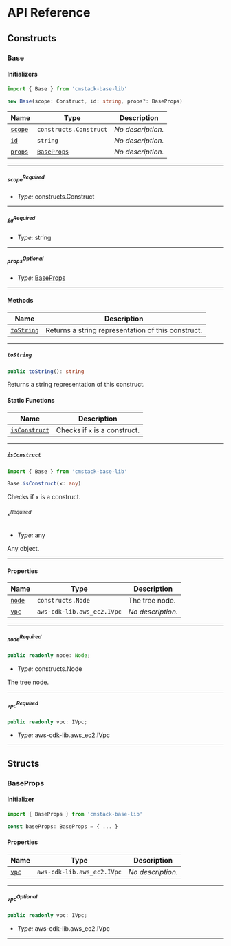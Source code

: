 # API Reference <a name="API Reference" id="api-reference"></a>

## Constructs <a name="Constructs" id="Constructs"></a>

### Base <a name="Base" id="cmstack-base-lib.Base"></a>

#### Initializers <a name="Initializers" id="cmstack-base-lib.Base.Initializer"></a>

```typescript
import { Base } from 'cmstack-base-lib'

new Base(scope: Construct, id: string, props?: BaseProps)
```

| **Name** | **Type** | **Description** |
| --- | --- | --- |
| <code><a href="#cmstack-base-lib.Base.Initializer.parameter.scope">scope</a></code> | <code>constructs.Construct</code> | *No description.* |
| <code><a href="#cmstack-base-lib.Base.Initializer.parameter.id">id</a></code> | <code>string</code> | *No description.* |
| <code><a href="#cmstack-base-lib.Base.Initializer.parameter.props">props</a></code> | <code><a href="#cmstack-base-lib.BaseProps">BaseProps</a></code> | *No description.* |

---

##### `scope`<sup>Required</sup> <a name="scope" id="cmstack-base-lib.Base.Initializer.parameter.scope"></a>

- *Type:* constructs.Construct

---

##### `id`<sup>Required</sup> <a name="id" id="cmstack-base-lib.Base.Initializer.parameter.id"></a>

- *Type:* string

---

##### `props`<sup>Optional</sup> <a name="props" id="cmstack-base-lib.Base.Initializer.parameter.props"></a>

- *Type:* <a href="#cmstack-base-lib.BaseProps">BaseProps</a>

---

#### Methods <a name="Methods" id="Methods"></a>

| **Name** | **Description** |
| --- | --- |
| <code><a href="#cmstack-base-lib.Base.toString">toString</a></code> | Returns a string representation of this construct. |

---

##### `toString` <a name="toString" id="cmstack-base-lib.Base.toString"></a>

```typescript
public toString(): string
```

Returns a string representation of this construct.

#### Static Functions <a name="Static Functions" id="Static Functions"></a>

| **Name** | **Description** |
| --- | --- |
| <code><a href="#cmstack-base-lib.Base.isConstruct">isConstruct</a></code> | Checks if `x` is a construct. |

---

##### ~~`isConstruct`~~ <a name="isConstruct" id="cmstack-base-lib.Base.isConstruct"></a>

```typescript
import { Base } from 'cmstack-base-lib'

Base.isConstruct(x: any)
```

Checks if `x` is a construct.

###### `x`<sup>Required</sup> <a name="x" id="cmstack-base-lib.Base.isConstruct.parameter.x"></a>

- *Type:* any

Any object.

---

#### Properties <a name="Properties" id="Properties"></a>

| **Name** | **Type** | **Description** |
| --- | --- | --- |
| <code><a href="#cmstack-base-lib.Base.property.node">node</a></code> | <code>constructs.Node</code> | The tree node. |
| <code><a href="#cmstack-base-lib.Base.property.vpc">vpc</a></code> | <code>aws-cdk-lib.aws_ec2.IVpc</code> | *No description.* |

---

##### `node`<sup>Required</sup> <a name="node" id="cmstack-base-lib.Base.property.node"></a>

```typescript
public readonly node: Node;
```

- *Type:* constructs.Node

The tree node.

---

##### `vpc`<sup>Required</sup> <a name="vpc" id="cmstack-base-lib.Base.property.vpc"></a>

```typescript
public readonly vpc: IVpc;
```

- *Type:* aws-cdk-lib.aws_ec2.IVpc

---


## Structs <a name="Structs" id="Structs"></a>

### BaseProps <a name="BaseProps" id="cmstack-base-lib.BaseProps"></a>

#### Initializer <a name="Initializer" id="cmstack-base-lib.BaseProps.Initializer"></a>

```typescript
import { BaseProps } from 'cmstack-base-lib'

const baseProps: BaseProps = { ... }
```

#### Properties <a name="Properties" id="Properties"></a>

| **Name** | **Type** | **Description** |
| --- | --- | --- |
| <code><a href="#cmstack-base-lib.BaseProps.property.vpc">vpc</a></code> | <code>aws-cdk-lib.aws_ec2.IVpc</code> | *No description.* |

---

##### `vpc`<sup>Optional</sup> <a name="vpc" id="cmstack-base-lib.BaseProps.property.vpc"></a>

```typescript
public readonly vpc: IVpc;
```

- *Type:* aws-cdk-lib.aws_ec2.IVpc

---



